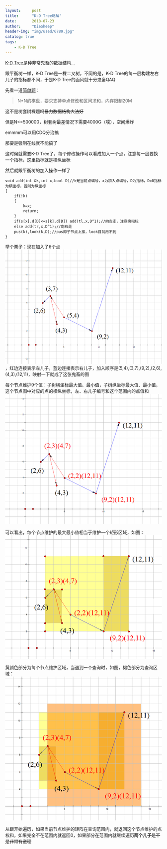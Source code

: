```yaml
---
layout:     post
title:      "K-D Tree略解"
date:       2018-07-23
author:     "DieSheep"
header-img: "img/used/6789.jpg"
catalog: true
tags:
    - K-D Tree
---
```

[K-D Tree](https://baike.baidu.com/item/kd-tree/2302515?fr=aladdin)是种非常鬼畜的数据结构...

跟平衡树一样，K-D Tree是一棵二叉树，不同的是，K-D Tree的每一层构建左右儿子的指标都不同，于是K-D Tree的画风就十分鬼畜QAQ

先看一道[简单题](https://www.luogu.org/problemnew/show/P4148)：
>N*N的棋盘，要求支持单点修改和区间求和，内存限制20M

这不是树套树裸题吗~~暴力数据结构大法好~~

但是N<=500000，树套树最差情况下需要4000G（噗），空间爆炸

emmmm可以用CDQ分治搞

那要是强制在线就不能搞了

这时候就需要K-D Tree了，每个修改操作可以看成加入一个点，注意每一层要换一个指标，这里指标就是横纵坐标

然后就跟平衡树的加入操作一样了
```
void add(int &k,int x,bool D)//k是当前点编号，x为加入点编号，D为指标，D=0指标为横坐标，否则为纵坐标
{
	if(!k)
	{
		k=x;
		return;
	}
	if(s[x].d[D]<=s[k].d[D]) add(tl,x,D^1);//向左走，注意换指标
	else add(tr,x,D^1);//向右走
	pus(k),look(k,D);//pus即子节点上推，look目前用不到
}
```
举个栗子：现在加入了6个点![](/img/study/k-dTree1.png)，红边连接表示左儿子，蓝边连接表示右儿子，加入顺序是(5,4),(3,7),(9,2),(2,6),(4,3),(12,11)，映射一下就成了这张鬼畜的图

每个节点维护9个值：子树横坐标最大值、最小值，子树纵坐标最大值、最小值，这个节点图中对应的点的横纵坐标，左、右儿子编号和这个范围内的点值和
![](/img/study/k-dTree2.png)

可以看出，每个节点维护的最大最小值相当于维护一个矩形区域，如图：
![](/img/study/k-dTree4.png)

黄颜色部分为每个节点维护区域，当遇到一个查询时，如图，褐色部分为查询区域：
![](/img/study/k-dTree5.png)

从跟开始遍历，如果当前节点维护的矩阵在查询范围内，就返回这个节点维护的点权和，如果完全不在范围内就返回0，如果部分在范围内就继续遍历**两个儿子**~~是不是非常有道理~~


